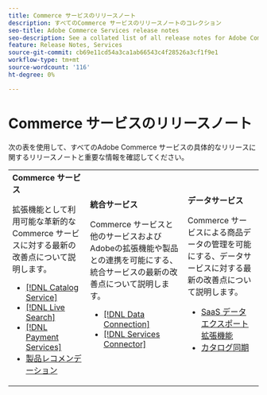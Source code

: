 ```yaml
---
title: Commerce サービスのリリースノート
description: すべてのCommerce サービスのリリースノートのコレクション
seo-title: Adobe Commerce Services release notes
seo-description: See a collated list of all release notes for Adobe Commerce Services and related data and integration services.
feature: Release Notes, Services
source-git-commit: cb69e11cd54a3ca1ab66543c4f28526a3cf1f9e1
workflow-type: tm+mt
source-wordcount: '116'
ht-degree: 0%

---
```


# Commerce サービスのリリースノート

次の表を使用して、すべてのAdobe Commerce サービスの具体的なリリースに関するリリースノートと重要な情報を確認してください。

<table>
  <tbody>
    <tr>
      <td><strong>Commerce サービス </strong>
        <p>拡張機能として利用可能な革新的なCommerce サービスに対する最新の改善点について説明します。</p>
          <ul>
            <li><a href="https://experienceleague.adobe.com/docs/commerce/catalog-service/release-notes.html">[!DNL Catalog Service]</a></li>
            <li><a href="https://experienceleague.adobe.com/docs/commerce/live-search/release-notes.html">[!DNL Live Search]</a></li>
            <li><a href="https://experienceleague.adobe.com/docs/commerce/payment-services/release-notes.html">[!DNL Payment Services]</a></li>
            <li><a href="https://experienceleague.adobe.com/docs/commerce/product-recommendations/release-notes.html">製品レコメンデーション</a></li>
          </ul>
        </td>
      <td><strong> 統合サービス </strong>
        <p>Commerce サービスと他のサービスおよびAdobeの拡張機能や製品との連携を可能にする、統合サービスの最新の改善点について説明します。</p>
          <ul>
            <li><a href="https://experienceleague.adobe.com/docs/commerce/data-connection/release-notes.html">[!DNL Data Connection]</a></li>
            <li><a href="https://experienceleague.adobe.com/docs/commerce/user-guides/saas.html">[!DNL Services Connector]</a></li>
          </ul>
      </td>
      <td><strong> データサービス </strong>
        <p>Commerce サービスによる商品データの管理を可能にする、データサービスに対する最新の改善点について説明します。</p>
          <ul>
           <li><a href="https://experienceleague.adobe.com/en/docs/commerce/saas-data-export/release-notes">SaaS データ エクスポート拡張機能</a></li>
            <li><a href="https://experienceleague.adobe.com/docs/commerce/user-guides/data-services/catalog-sync.html">カタログ同期</a></li>
          </ul>
      </td>
    </tr>
  </tbody>
</table>

